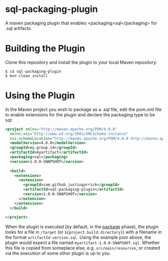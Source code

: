 sql-packaging-plugin
=

A maven packaging plugin that enables &lt;packaging&gt;sql&lt;/packaging&gt; for .sql artifacts.

Building the Plugin
=
Clone this repository and install the plugin to your local Maven repository:
```
$ cd sql-packaging-plugin
$ mvn clean install
```

Using the Plugin
=
In the Maven project you wish to package as a .sql file, edit the pom.xml file to enable extensions for the plugin and declare the packaging type to be sql:
```xml
<project xmlns="http://maven.apache.org/POM/4.0.0" 
  xmlns:xsi="http://www.w3.org/2001/XMLSchema-instance" 
  xsi:schemaLocation="http://maven.apache.org/POM/4.0.0 http://maven.apache.org/xsd/maven-4.0.0.xsd">
  <modelVersion>4.0.0</modelVersion>
  <groupId>my.group.id</groupId>
  <artifactId>myartifact</artifactId>
  <packaging>sql</packaging>
  <version>1.0.0-SNAPSHOT</version>
  
  <build>
    <extensions>
      <extension>
        <groupId>com.github.justingarrick</groupId>
        <artifactId>sql-packaging-plugin</artifactId>
        <version>1.0.0-SNAPSHOT</version>
      </extension>
    </extensions>
  </build>
  
</project>
```

When the plugin is executed (by default, in the [package](http://maven.apache.org/guides/introduction/introduction-to-the-lifecycle.html) phase), the plugin looks for a file in ```/target``` (or ```${project.build.directory}```) with a filename in the format ```artifactId-version.sql```.  Using the example pom above, the plugin would expect a file named ```myartifact-1.0.0-SNAPSHOT.sql```.  Whether this file is copied from someplace else, e.g. ```src/main/resources```, or created via the execution of some other plugin is up to you.  
